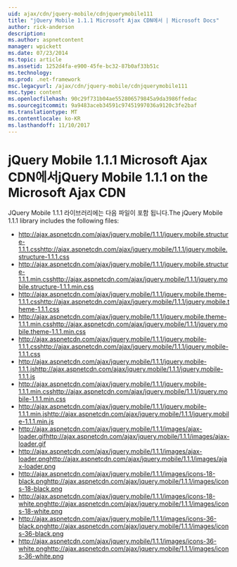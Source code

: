 ```yaml
---
uid: ajax/cdn/jquery-mobile/cdnjquerymobile111
title: "jQuery Mobile 1.1.1 Microsoft Ajax CDN에서 | Microsoft Docs"
author: rick-anderson
description: 
ms.author: aspnetcontent
manager: wpickett
ms.date: 07/23/2014
ms.topic: article
ms.assetid: 1252d4fa-e900-45fe-bc32-87b0af33b51c
ms.technology: 
ms.prod: .net-framework
msc.legacyurl: /ajax/cdn/jquery-mobile/cdnjquerymobile111
msc.type: content
ms.openlocfilehash: 90c29f731b04ae552806579845a9da3986ffedac
ms.sourcegitcommit: 9a9483aceb34591c97451997036a9120c3fe2baf
ms.translationtype: MT
ms.contentlocale: ko-KR
ms.lasthandoff: 11/10/2017
---
```

<a name="jquery-mobile-111-on-the-microsoft-ajax-cdn"></a><span data-ttu-id="271e6-102">jQuery Mobile 1.1.1 Microsoft Ajax CDN에서</span><span class="sxs-lookup"><span data-stu-id="271e6-102">jQuery Mobile 1.1.1 on the Microsoft Ajax CDN</span></span>
====================
<span data-ttu-id="271e6-103">JQuery Mobile 1.1.1 라이브러리에는 다음 파일이 포함 됩니다.</span><span class="sxs-lookup"><span data-stu-id="271e6-103">The jQuery Mobile 1.1.1 library includes the following files:</span></span>

- <span data-ttu-id="271e6-104">http://ajax.aspnetcdn.com/ajax/jquery.mobile/1.1.1/jquery.mobile.structure-1.1.1.css</span><span class="sxs-lookup"><span data-stu-id="271e6-104">http://ajax.aspnetcdn.com/ajax/jquery.mobile/1.1.1/jquery.mobile.structure-1.1.1.css</span></span>
- <span data-ttu-id="271e6-105">http://ajax.aspnetcdn.com/ajax/jquery.mobile/1.1.1/jquery.mobile.structure-1.1.1.min.css</span><span class="sxs-lookup"><span data-stu-id="271e6-105">http://ajax.aspnetcdn.com/ajax/jquery.mobile/1.1.1/jquery.mobile.structure-1.1.1.min.css</span></span>
- <span data-ttu-id="271e6-106">http://ajax.aspnetcdn.com/ajax/jquery.mobile/1.1.1/jquery.mobile.theme-1.1.1.css</span><span class="sxs-lookup"><span data-stu-id="271e6-106">http://ajax.aspnetcdn.com/ajax/jquery.mobile/1.1.1/jquery.mobile.theme-1.1.1.css</span></span>
- <span data-ttu-id="271e6-107">http://ajax.aspnetcdn.com/ajax/jquery.mobile/1.1.1/jquery.mobile.theme-1.1.1.min.css</span><span class="sxs-lookup"><span data-stu-id="271e6-107">http://ajax.aspnetcdn.com/ajax/jquery.mobile/1.1.1/jquery.mobile.theme-1.1.1.min.css</span></span>
- <span data-ttu-id="271e6-108">http://ajax.aspnetcdn.com/ajax/jquery.mobile/1.1.1/jquery.mobile-1.1.1.css</span><span class="sxs-lookup"><span data-stu-id="271e6-108">http://ajax.aspnetcdn.com/ajax/jquery.mobile/1.1.1/jquery.mobile-1.1.1.css</span></span>
- <span data-ttu-id="271e6-109">http://ajax.aspnetcdn.com/ajax/jquery.mobile/1.1.1/jquery.mobile-1.1.1.js</span><span class="sxs-lookup"><span data-stu-id="271e6-109">http://ajax.aspnetcdn.com/ajax/jquery.mobile/1.1.1/jquery.mobile-1.1.1.js</span></span>
- <span data-ttu-id="271e6-110">http://ajax.aspnetcdn.com/ajax/jquery.mobile/1.1.1/jquery.mobile-1.1.1.min.css</span><span class="sxs-lookup"><span data-stu-id="271e6-110">http://ajax.aspnetcdn.com/ajax/jquery.mobile/1.1.1/jquery.mobile-1.1.1.min.css</span></span>
- <span data-ttu-id="271e6-111">http://ajax.aspnetcdn.com/ajax/jquery.mobile/1.1.1/jquery.mobile-1.1.1.min.js</span><span class="sxs-lookup"><span data-stu-id="271e6-111">http://ajax.aspnetcdn.com/ajax/jquery.mobile/1.1.1/jquery.mobile-1.1.1.min.js</span></span>
- <span data-ttu-id="271e6-112">http://ajax.aspnetcdn.com/ajax/jquery.mobile/1.1.1/images/ajax-loader.gif</span><span class="sxs-lookup"><span data-stu-id="271e6-112">http://ajax.aspnetcdn.com/ajax/jquery.mobile/1.1.1/images/ajax-loader.gif</span></span>
- <span data-ttu-id="271e6-113">http://ajax.aspnetcdn.com/ajax/jquery.mobile/1.1.1/images/ajax-loader.png</span><span class="sxs-lookup"><span data-stu-id="271e6-113">http://ajax.aspnetcdn.com/ajax/jquery.mobile/1.1.1/images/ajax-loader.png</span></span>
- <span data-ttu-id="271e6-114">http://ajax.aspnetcdn.com/ajax/jquery.mobile/1.1.1/images/icons-18-black.png</span><span class="sxs-lookup"><span data-stu-id="271e6-114">http://ajax.aspnetcdn.com/ajax/jquery.mobile/1.1.1/images/icons-18-black.png</span></span>
- <span data-ttu-id="271e6-115">http://ajax.aspnetcdn.com/ajax/jquery.mobile/1.1.1/images/icons-18-white.png</span><span class="sxs-lookup"><span data-stu-id="271e6-115">http://ajax.aspnetcdn.com/ajax/jquery.mobile/1.1.1/images/icons-18-white.png</span></span>
- <span data-ttu-id="271e6-116">http://ajax.aspnetcdn.com/ajax/jquery.mobile/1.1.1/images/icons-36-black.png</span><span class="sxs-lookup"><span data-stu-id="271e6-116">http://ajax.aspnetcdn.com/ajax/jquery.mobile/1.1.1/images/icons-36-black.png</span></span>
- <span data-ttu-id="271e6-117">http://ajax.aspnetcdn.com/ajax/jquery.mobile/1.1.1/images/icons-36-white.png</span><span class="sxs-lookup"><span data-stu-id="271e6-117">http://ajax.aspnetcdn.com/ajax/jquery.mobile/1.1.1/images/icons-36-white.png</span></span>

